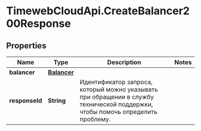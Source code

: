 # TimewebCloudApi.CreateBalancer200Response

## Properties

Name | Type | Description | Notes
------------ | ------------- | ------------- | -------------
**balancer** | [**Balancer**](Balancer.md) |  | 
**responseId** | **String** | Идентификатор запроса, который можно указывать при обращении в службу технической поддержки, чтобы помочь определить проблему. | 


